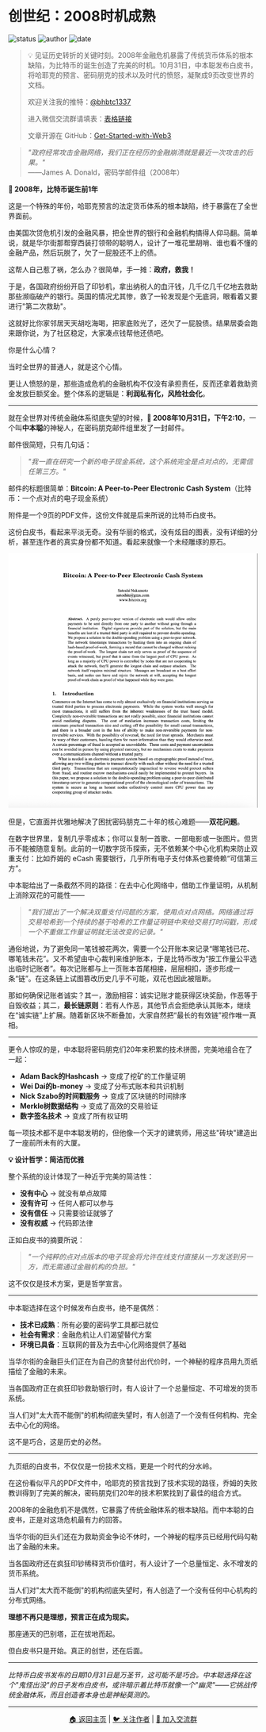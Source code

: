 
# 创世纪：2008时机成熟

![status](https://img.shields.io/badge/状态-已完成-success)
![author](https://img.shields.io/badge/作者-beihaili-blue)
![date](https://img.shields.io/badge/日期-2025--07%20block%20905960-orange)

> 💡 见证历史转折的关键时刻。2008年金融危机暴露了传统货币体系的根本缺陷，为比特币的诞生创造了完美的时机。10月31日，中本聪发布白皮书，将哈耶克的预言、密码朋克的技术以及时代的愤怒，凝聚成9页改变世界的文档。
> 
> 欢迎关注我的推特：[@bhbtc1337](https://twitter.com/bhbtc1337)
> 
> 进入微信交流群请填表：[表格链接](https://forms.gle/QMBwL6LwZyQew1tX8)
> 
> 文章开源在 GitHub：[Get-Started-with-Web3](https://github.com/beihaili/Get-Started-with-Web3)


> *"政府经常攻击金融网络，我们正在经历的金融崩溃就是最近一次攻击的后果。"*  
> ——James A. Donald，密码学邮件组（2008年）

**📅 2008年，比特币诞生前1年**

这是一个特殊的年份，哈耶克预言的法定货币体系的根本缺陷，终于暴露在了全世界面前。

由美国次贷危机引发的金融风暴，把全世界的银行和金融机构搞得人仰马翻。简单说，就是华尔街那帮穿西装打领带的聪明人，设计了一堆花里胡哨、谁也看不懂的金融产品，然后玩脱了，欠了一屁股还不上的债。

这帮人自己惹了祸，怎么办？很简单，手一摊：**政府，救我！**

于是，各国政府纷纷开启了印钞机，拿出纳税人的血汗钱，几千亿几千亿地去救助那些濒临破产的银行。英国的情况尤其惨，救了一轮发现是个无底洞，眼看着又要进行"第二次救助"。

这就好比你家邻居天天胡吃海喝，把家底败光了，还欠了一屁股债。结果居委会跑来跟你说，为了社区稳定，大家凑点钱帮他还债吧。

你是什么心情？

当时全世界的普通人，就是这个心情。

更让人愤怒的是，那些造成危机的金融机构不仅没有承担责任，反而还拿着救助资金发放巨额奖金。整个体系的逻辑是：**利润私有化，风险社会化**。

---

就在全世界对传统金融体系彻底失望的时候，**📅 2008年10月31日，下午2:10**，一个叫**中本聪**的神秘人，在密码朋克邮件组里发了一封邮件。

邮件很简短，只有几句话：

> *"我一直在研究一个新的电子现金系统，这个系统完全是点对点的，无需信任第三方。"*

邮件的标题很简单：**Bitcoin: A Peer-to-Peer Electronic Cash System**（比特币：一个点对点的电子现金系统）

附件是一个9页的PDF文件，这份文件就是后来所说的比特币白皮书。

这份白皮书，看起来平淡无奇。没有华丽的格式，没有炫目的图表，没有详细的分析，甚至连作者的真实身份都不知道。看起来就像一个未经雕琢的原石。

![比特币白皮书](./img/bitcoin_whitepaper.png)

但是，它直面并优雅地解决了困扰密码朋克二十年的核心难题——**双花问题**。

在数字世界里，复制几乎零成本；你可以复制一首歌、一部电影或一张图片。但货币不能被随意复制。此前的一切数字货币探索，无不依赖某个中心化机构来防止双重支付：比如乔姆的 eCash 需要银行，几乎所有电子支付体系也要倚赖“可信第三方”。

中本聪给出了一条截然不同的路径：在去中心化网络中，借助工作量证明，从机制上消除双花的可能性——

> *"我们提出了一个解决双重支付问题的方案，使用点对点网络。网络通过将交易哈希到一个持续的基于哈希的工作量证明链中来给交易打时间戳，形成一个不重做工作量证明就无法改变的记录。"*

通俗地说，为了避免同一笔钱被花两次，需要一个公开账本来记录“哪笔钱已花、哪笔钱未花”。又不希望由中心裁判来维护账本，于是比特币改为“按工作量公平选出临时记账者”。每次记账都与上一页账本首尾相接，层层相扣，逐步形成一条“链”。在这条链上试图篡改历史几乎不可能，双花也因此被阻断。

那如何确保记账者诚实？其一，激励相容：诚实记账才能获得区块奖励，作恶等于自毁收益；其二，**最长链原则**：若有人作恶，其他节点会拒绝承认其账本，继续在“诚实链”上扩展。随着新区块不断叠加，大家自然把“最长的有效链”视作唯一真相。

---

更令人惊叹的是，中本聪将密码朋克们20年来积累的技术拼图，完美地组合在了一起：

- **Adam Back的Hashcash** → 变成了挖矿的工作量证明
- **Wei Dai的b-money** → 变成了分布式账本和共识机制
- **Nick Szabo的时间戳服务** → 变成了区块链的时间排序
- **Merkle树数据结构** → 变成了高效的交易验证
- **数字签名技术** → 变成了所有权证明

每一项技术都不是中本聪发明的，但他像一个天才的建筑师，用这些"砖块"建造出了一座前所未有的大厦。

**💡 设计哲学：简洁而优雅**

整个系统的设计体现了一种近乎完美的简洁性：

- **没有中心** → 就没有单点故障
- **没有许可** → 任何人都可以参与
- **没有信任** → 只需要验证就够了
- **没有权威** → 代码即法律

正如白皮书的摘要所说：

> *"一个纯粹的点对点版本的电子现金将允许在线支付直接从一方发送到另一方，而无需通过金融机构的负担。"*

这不仅仅是技术方案，更是哲学宣言。

---

中本聪选择在这个时候发布白皮书，绝不是偶然：

- **技术已成熟**：所有必要的密码学工具都已就位
- **社会有需求**：金融危机让人们渴望替代方案  
- **环境已具备**：互联网的普及为去中心化网络提供了基础

当华尔街的金融巨头们正在为自己的贪婪付出代价时，一个神秘的程序员用九页纸描绘了金融的未来。

当各国政府正在疯狂印钞救助银行时，有人设计了一个总量恒定、不可增发的货币系统。

当人们对"太大而不能倒"的机构彻底失望时，有人创造了一个没有任何机构、完全去中心化的网络。

这不是巧合，这是历史的必然。

---


九页纸的白皮书，不仅仅是一份技术文档，更是一个时代的分水岭。

在这份看似平凡的PDF文件中，哈耶克的预言找到了技术实现的路径，乔姆的失败教训得到了完美的解决，密码朋克们20年的技术积累找到了最佳的组合方式。

2008年的金融危机不是偶然，它暴露了传统金融体系的根本缺陷。而中本聪的白皮书，正是对这场危机最有力的回答。

当华尔街的巨头们还在为救助资金争论不休时，一个神秘的程序员已经用代码勾勒出了金融的未来。

当各国政府还在疯狂印钞稀释货币价值时，有人设计了一个总量恒定、永不增发的货币系统。

当人们对"太大而不能倒"的机构彻底失望时，有人创造了一个没有任何中心机构的分布式网络。

**理想不再只是理想，预言正在成为现实。** 

那座通天的巴别塔，正在拔地而起。

但白皮书只是开始。真正的创世，还在后面。

---

*比特币白皮书发布的日期10月31日是万圣节，这可能不是巧合。中本聪选择在这个"鬼怪出没"的日子发布白皮书，或许暗示着比特币就像一个"幽灵"——它挑战传统金融体系，而且创造者本身也是神秘莫测的。*

---

<div align="center">
<a href="../">🏠 返回主页</a> | 
<a href="https://twitter.com/bhbtc1337">🐦 关注作者</a> | 
<a href="https://forms.gle/QMBwL6LwZyQew1tX8">📝 加入交流群</a>
</div>
